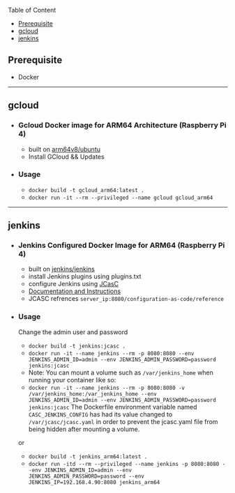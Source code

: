 
Table of Content

- [Prerequisite](#prerequisite)
- [gcloud](#gcloud)
- [jenkins](#jenkins)





## Prerequisite

  - Docker 


---

## gcloud
- ### Gcloud Docker image for ARM64 Architecture (Raspberry Pi 4)
  - built on [arm64v8/ubuntu](https://hub.docker.com/r/arm64v8/ubuntu)
  - Install GCloud && Updates

-   ### Usage
    - `docker build -t gcloud_arm64:latest .`
    - `docker run -it --rm --privileged --name gcloud gcloud_arm64`

---

## jenkins

- ### Jenkins Configured Docker Image for ARM64 (Raspberry Pi 4)
  - built on [jenkins/jenkins](https://hub.docker.com/r/jenkins/jenkins)
  - install Jenkins plugins using plugins.txt
  - configure Jenkins using [JCasC](https://www.jenkins.io/projects/jcasc/)
  - [Documentation and Instructions](https://www.digitalocean.com/community/tutorials/how-to-automate-jenkins-setup-with-docker-and-jenkins-configuration-as-code)
  - JCASC refrences `server_ip:8080/configuration-as-code/reference`

- ### Usage
  Change the admin user and password
  - `docker build -t jenkins:jcasc .`
  - `docker run -it --name jenkins --rm -p 8080:8080 --env JENKINS_ADMIN_ID=admin --env JENKINS_ADMIN_PASSWORD=password jenkins:jcasc`
  - Note: You can mount a volume such as `/var/jenkins_home` when running your container like so:
  - `docker run -it --name jenkins --rm -p 8080:8080 -v /var/jenkins_home:/var_jenkins_home --env JENKINS_ADMIN_ID=admin --env JENKINS_ADMIN_PASSWORD=password jenkins:jcasc` The Dockerfile environment variable named `CASC_JENKINS_CONFIG` has had its value changed to `/var/jcasc/jcasc.yaml` in order to prevent the jcasc.yaml file from being hidden after mounting a volume.
  
  or
  
  - `docker build -t jenkins_arm64:latest .`
  - `docker run -itd --rm --privileged --name jenkins -p 8080:8080 --env JENKINS_ADMIN_ID=admin --env JENKINS_ADMIN_PASSWORD=password --env JENKINS_IP=192.168.4.90:8080 jenkins_arm64`



